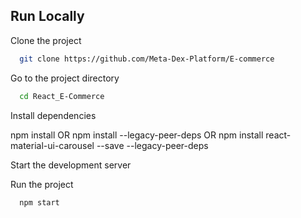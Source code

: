 ## Run Locally

Clone the project

```bash
  git clone https://github.com/Meta-Dex-Platform/E-commerce
```

Go to the project directory
```bash
  cd React_E-Commerce
```

Install dependencies
 
npm install 
 OR 
npm install --legacy-peer-deps
 OR
npm install react-material-ui-carousel --save --legacy-peer-deps

Start the development server

Run the project

```bash
  npm start
```
